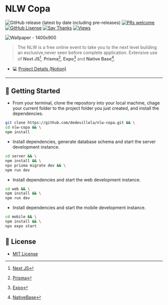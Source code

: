 # NLW Copa

 ![GitHub release (latest by date including pre-releases)](https://img.shields.io/github/v/release/dedevillela/nlw-copa?include_prereleases) [![PRs welcome][pr-badge]][pr-link] [![GitHub Lisense][gh-license-badge]][gh-license-link] [![Say Thanks][st-badge]][st-link] [![Views][views-badge]][views-link]

![Wallpaper - 1400x900](https://user-images.githubusercontent.com/3102096/200440974-1ba8df06-b946-4992-acc4-3670be2f2a4e.png)

> The NLW is a free online event to take you to the next level building an exclusive,never seen before complete application. Extensive use of **Next JS**[^nextjs], **Prisma**[^prisma], **Expo**[^expo] and **Native Base**[^nativebase].

- 💻 [Project Details (Notion)](https://efficient-sloth-d85.notion.site/Trilha-Ignite-82e072f1d683490aa480e4a822357b35)

---

## 🚀 Getting Started

- From your terminal, clone the repository into your local machine, chage your current folder to the project folder you just created, and install the dependencies.

```sh
git clone https://github.com/dedevillela/nlw-copa.git && \
cd nlw-copa && \
npm install
```

- Install dependencies, generate database schema and start the server development instance.

```sh
cd server && \
npm install && \
npx prisma migrate dev && \
npm run dev
```

- Install dependencies and start the web development instance.

```sh
cd web && \
npm install && \
npm run dev
```

- Install dependencies and start the mobile development instance.

```sh
cd mobile && \
npm install && \
npx expo start
```

## :memo: License

- [MIT License](LICENSE)

[^nextjs]: [Next JS](https://nextjs.org/)

[^prisma]: [Prisma](https://www.prisma.io/docs/)

[^expo]: [Expo](https://www.expo.io/)

[^nativebase]: [NativeBase](https://nativebase.io/)

[pr-badge]: https://img.shields.io/badge/PRs-welcome-brightgreen.svg

[pr-link]: ./CONTRIBUTING.md

[gh-license-badge]: https://img.shields.io/github/license/dedevillela/nlw-copa

[gh-license-link]: ./LICENSE

[st-badge]: https://img.shields.io/badge/SayThanks.io-%E2%98%BC-1EAEDB

[st-link]: https://saythanks.io/to/dedevillela/

[views-badge]: https://views.whatilearened.today/views/github/dedevillela/nlw-copa.svg

[views-link]: https://github.com/dedevillela/nlw-copa
